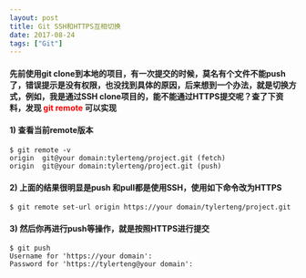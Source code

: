 ```yaml
---
layout: post
title: Git SSH和HTTPS互相切换
date: 2017-08-24
tags: ["Git"]
---
```


#### 先前使用git clone到本地的项目，有一次提交的时候，莫名有个文件不能push了，错误提示是没有权限，也没找到具体的原因，后来想到一个办法，就是切换方式，例如，我是通过SSH clone项目的，能不能通过HTTPS提交呢？查了下资料，发现 <font color=red>git remote </font>可以实现

<!--more-->

#### 1) 查看当前remote版本

    $ git remote -v
    origin  git@your domain:tylerteng/project.git (fetch)
    origin  git@your domain:tylerteng/project.git (push)

#### 2) 上面的结果很明显是push 和pull都是使用SSH，使用如下命令改为HTTPS

    $ git remote set-url origin https://your domain/tylerteng/project.git

#### 3) 然后你再进行push等操作，就是按照HTTPS进行提交

    $ git push
    Username for 'https://your domain':
    Password for 'https://tylerteng@your domain':